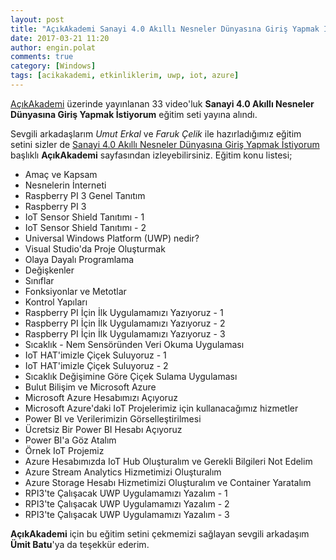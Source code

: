 ```yaml
---
layout: post
title: "AçıkAkademi Sanayi 4.0 Akıllı Nesneler Dünyasına Giriş Yapmak İstiyorum Eğitimi 2017"
date: 2017-03-21 11:20
author: engin.polat
comments: true
category: [Windows]
tags: [acikakademi, etkinliklerim, uwp, iot, azure]
---
```

<a href="http://www.acikakademi.com/" target="_blank" rel="noopener">AçıkAkademi</a> üzerinde yayınlanan 33 video'luk **Sanayi 4.0 Akıllı Nesneler Dünyasına Giriş Yapmak İstiyorum** eğitim seti yayına alındı.

Sevgili arkadaşlarım *Umut Erkal* ve *Faruk Çelik* ile hazırladığımız eğitim setini sizler de <a href="https://www.acikakademi.com/portal/egitimler/sanayi-4-0.aspx" target="_blank" rel="noopener">Sanayi 4.0 Akıllı Nesneler Dünyasına Giriş Yapmak İstiyorum</a> başlıklı **AçıkAkademi** sayfasından izleyebilirsiniz. Eğitim konu listesi;

*   Amaç ve Kapsam
*   Nesnelerin İnterneti
*   Raspberry PI 3 Genel Tanıtım
*   Raspberry PI 3
*   IoT Sensor Shield Tanıtımı - 1
*   IoT Sensor Shield Tanıtımı - 2
*   Universal Windows Platform (UWP) nedir?
*   Visual Studio'da Proje Oluşturmak
*   Olaya Dayalı Programlama
*   Değişkenler
*   Sınıflar
*   Fonksiyonlar ve Metotlar
*   Kontrol Yapıları
*   Raspberry PI İçin İlk Uygulamamızı Yazıyoruz - 1
*   Raspberry PI İçin İlk Uygulamamızı Yazıyoruz - 2
*   Raspberry PI İçin İlk Uygulamamızı Yazıyoruz - 3
*   Sıcaklık - Nem Sensöründen Veri Okuma Uygulaması
*   IoT HAT'imizle Çiçek Suluyoruz - 1
*   IoT HAT'imizle Çiçek Suluyoruz - 2
*   Sıcaklık Değişimine Göre Çiçek Sulama Uygulaması
*   Bulut Bilişim ve Microsoft Azure
*   Microsoft Azure Hesabımızı Açıyoruz
*   Microsoft Azure'daki IoT Projelerimiz için kullanacağımız hizmetler
*   Power BI ve Verilerimizin Görselleştirilmesi
*   Ücretsiz Bir Power BI Hesabı Açıyoruz
*   Power BI'a Göz Atalım
*   Örnek IoT Projemiz
*   Azure Hesabımızda IoT Hub Oluşturalım ve Gerekli Bilgileri Not Edelim
*   Azure Stream Analytics Hizmetimizi Oluşturalım
*   Azure Storage Hesabı Hizmetimizi Oluşturalım ve Container Yaratalım
*   RPI3'te Çalışacak UWP Uygulamamızı Yazalım - 1
*   RPI3'te Çalışacak UWP Uygulamamızı Yazalım - 2
*   RPI3'te Çalışacak UWP Uygulamamızı Yazalım - 3

**AçıkAkademi** için bu eğitim setini çekmemizi sağlayan sevgili arkadaşım **Ümit Batu**'ya da teşekkür ederim.
